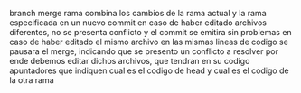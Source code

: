 branch merge rama combina los cambios de la rama actual y la rama especificada en un nuevo commit
  en caso de haber editado archivos diferentes, no se presenta conflicto
  y el commit se emitira sin problemas
  en caso de haber editado el mismo archivo en las mismas lineas de codigo
  se pausara el merge, indicando que se presento un conflicto a resolver
por ende debemos editar dichos archivos, que tendran en su codigo apuntadores
que indiquen cual es el codigo de head y cual es el codigo de la otra rama
